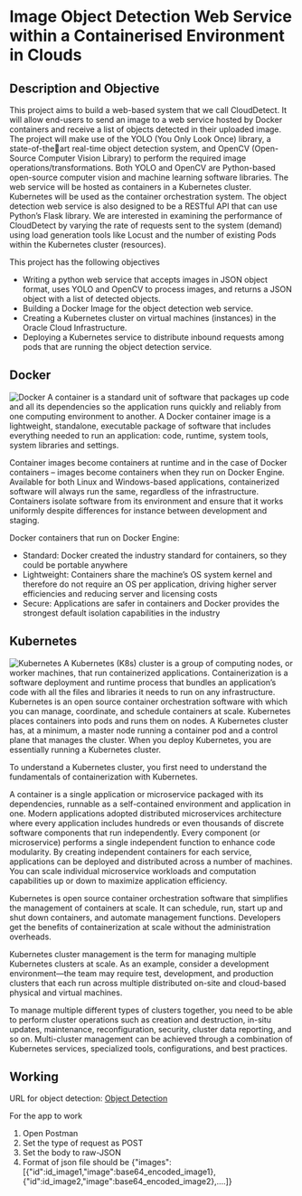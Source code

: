 # Image Object Detection Web Service within a Containerised Environment in Clouds
## Description and Objective
This project aims to build a web-based system that we call CloudDetect. It will allow end-users to
send an image to a web service hosted by Docker containers and receive a list of objects detected in their
uploaded image. The project will make use of the YOLO (You Only Look Once) library, a state-of-theart real-time object detection system, and OpenCV (Open-Source Computer Vision Library) to perform
the required image operations/transformations. Both YOLO and OpenCV are Python-based open-source
computer vision and machine learning software libraries. The web service will be hosted as containers in a
Kubernetes cluster. Kubernetes will be used as the container orchestration system. The object detection
web service is also designed to be a RESTful API that can use Python’s Flask library. We are interested
in examining the performance of CloudDetect by varying the rate of requests sent to the system (demand)
using load generation tools like Locust and the number of existing Pods within the Kubernetes cluster
(resources).

This project has the following objectives
- Writing a python web service that accepts images in JSON object format, uses YOLO and OpenCV
to process images, and returns a JSON object with a list of detected objects.
- Building a Docker Image for the object detection web service.
- Creating a Kubernetes cluster on virtual machines (instances) in the Oracle Cloud Infrastructure.
- Deploying a Kubernetes service to distribute inbound requests among pods that are running the
object detection service.

## Docker
![Docker](https://www.docker.com/wp-content/uploads/2021/11/docker-containerized-appliction-blue-border_2.png)
A container is a standard unit of software that packages up code and all its dependencies so the application runs quickly and reliably from one computing environment to another. A Docker container image is a lightweight, standalone, executable package of software that includes everything needed to run an application: code, runtime, system tools, system libraries and settings.

Container images become containers at runtime and in the case of Docker containers – images become containers when they run on Docker Engine. Available for both Linux and Windows-based applications, containerized software will always run the same, regardless of the infrastructure. Containers isolate software from its environment and ensure that it works uniformly despite differences for instance between development and staging.

Docker containers that run on Docker Engine:
- Standard: Docker created the industry standard for containers, so they could be portable anywhere
- Lightweight: Containers share the machine’s OS system kernel and therefore do not require an OS per application, driving higher server efficiencies and reducing server and licensing costs
- Secure: Applications are safer in containers and Docker provides the strongest default isolation capabilities in the industry

## Kubernetes
![Kubernetes](https://images.ctfassets.net/w1bd7cq683kz/5Ex6830HzBPU5h8Ou8xQAB/2c948105fc10094348203bec6c1eab04/Kubernetes_20architecture_20diagram.png)
A Kubernetes (K8s) cluster is a group of computing nodes, or worker machines, that run containerized applications. Containerization is a software deployment and runtime process that bundles an application’s code with all the files and libraries it needs to run on any infrastructure. Kubernetes is an open source container orchestration software with which you can manage, coordinate, and schedule containers at scale. Kubernetes places containers into pods and runs them on nodes. A Kubernetes cluster has, at a minimum, a master node running a container pod and a control plane that manages the cluster. When you deploy Kubernetes, you are essentially running a Kubernetes cluster.

To understand a Kubernetes cluster, you first need to understand the fundamentals of containerization with Kubernetes. 

A container is a single application or microservice packaged with its dependencies, runnable as a self-contained environment and application in one. Modern applications adopted distributed microservices architecture where every application includes hundreds or even thousands of discrete software components that run independently. Every component (or microservice) performs a single independent function to enhance code modularity. By creating independent containers for each service, applications can be deployed and distributed across a number of machines. You can scale individual microservice workloads and computation capabilities up or down to maximize application efficiency.

Kubernetes is open source container orchestration software that simplifies the management of containers at scale. It can schedule, run, start up and shut down containers, and automate management functions. Developers get the benefits of containerization at scale without the administration overheads.

Kubernetes cluster management is the term for managing multiple Kubernetes clusters at scale. As an example, consider a development environment—the team may require test, development, and production clusters that each run across multiple distributed on-site and cloud-based physical and virtual machines.

To manage multiple different types of clusters together, you need to be able to perform cluster operations such as creation and destruction, in-situ updates, maintenance, reconfiguration, security, cluster data reporting, and so on. Multi-cluster management can be achieved through a combination of Kubernetes services, specialized tools, configurations, and best practices.

## Working
URL for object detection:
[Object Detection]()

For the app to work
1. Open Postman
2. Set the type of request as POST
3. Set the body to raw-JSON
4. Format of json file should be {"images":[{"id":id_image1,"image":base64_encoded_image1},{"id":id_image2,"image":base64_encoded_image2},....]}
